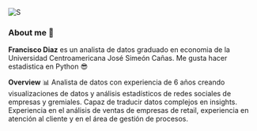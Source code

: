 ![S](https://github.com/91frandiaz/91frandiaz/assets/43790576/d7dac821-81a4-4308-995d-9e2404eb1d40)

### About me 👋

**Francisco Diaz** es un analista de datos graduado en economia de la Universidad Centroamericana José Simeón Cañas. Me gusta hacer estadistica en Python 😎
 
**Overview** 📊
Analista de datos con experiencia de 6 años creando visualizaciones de datos y análisis estadísticos de redes sociales de empresas y gremiales. Capaz de traducir datos complejos en insights. Experiencia en el análisis de ventas de empresas de retail, experiencia en atención al cliente y en el área de gestión de procesos.


